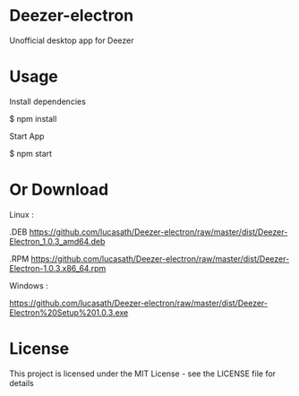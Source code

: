 # Deezer-electron
Unofficial desktop app for Deezer

# Usage

Install dependencies

$ npm install

Start App

$ npm start

# Or Download 
Linux :

  .DEB https://github.com/lucasath/Deezer-electron/raw/master/dist/Deezer-Electron_1.0.3_amd64.deb

  .RPM https://github.com/lucasath/Deezer-electron/raw/master/dist/Deezer-Electron-1.0.3.x86_64.rpm

Windows :

  https://github.com/lucasath/Deezer-electron/raw/master/dist/Deezer-Electron%20Setup%201.0.3.exe

# License

This project is licensed under the MIT License - see the LICENSE file for details
